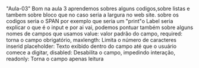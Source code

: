 "Aula-03" 
Bom na aula 3 aprendemos sobres alguns codigos,sobre listas e tambem sobre bloco que no caso seria a largura no web site.
sobre os codigos seria o SPAN por exemplo que seria um "print"o Label seria explicar o que é o input e por ai vai, podemos pontuar também 
sobre alguns nomes de campos que usamos value: valor padrão do campo, required: torna o campo obrigatório, maxlength: Limita o número de caracteres inserid
placeholder: Texto exibido dentro do campo até que o usuário comece a digitar, disabled: Desabilita o campo, impedindo interação, readonly: Torna o campo apenas leitura 
